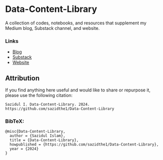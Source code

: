 # Data-Content-Library  
A collection of codes, notebooks, and resources that supplement my Medium blog, Substack channel, and website.

### Links

- [Blog](https://medium.com/@sazidthe1)
- [Substack](https://substack.com/@sazidthe1)
- [Website](https://sazidthe1.github.io)

## Attribution

If you find anything here useful and would like to share or repurpose it, please use the following citation:

`Sazidul I. Data-Content-Library. 2024. https://github.com/sazidthe1/Data-Content-Library`

### BibTeX:
```
@misc{Data-Content-Library,
  author = {Sazidul Islam},
  title = {Data-Content-Library},
  howpublished = {https://github.com/sazidthe1/Data-Content-Library},
  year = {2024}
}
